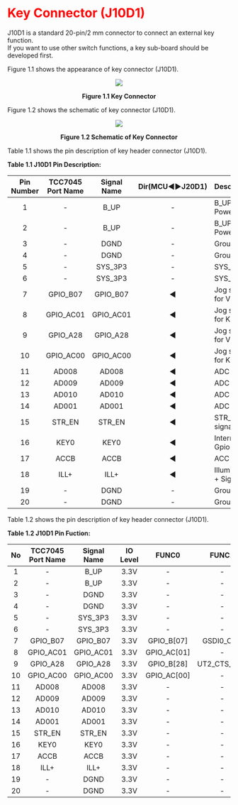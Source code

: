 <h1 style="color:red">
  Key Connector (J10D1)
</h1>


J10D1 is a standard 20-pin/2 mm connector to connect an external key function.  
If you want to use other switch functions, a key sub-board should be developed first.  

Figure 1.1 shows the appearance of key connector (J10D1).
<p align="center"><img src="https://github.com/Topst-Dev/Documentation/assets/161264431/217d800b-11e6-4dd2-a244-1e3c2cce6602"></p> 
<p align="center"><strong>Figure 1.1 Key Connector</strong></p>

Figure 1.2 shows the schematic of key connector (J10D1).
<p align="center"><img src="https://github.com/Topst-Dev/Documentation/assets/161264431/ab405c1f-f588-4a52-9a00-a6bfab0515dc"></p>  
<p align="center"><strong>Figure 1.2 Schematic of Key Connector</strong></p>


Table 1.1 shows the pin description of key header connector (J10D1).  

**Table 1.1 J10D1 Pin Description:**    

|  Pin Number | TCC7045 Port Name | Signal Name | Dir(MCU◀▶J20D1)| Description            |
|:-----------:|:-----------------:|:-----------:|:----------------:|------------------------|
| 1           |         -         | B_UP        |       -          | B_UP Power             |
| 2           |         -         | B_UP        |       -          | B_UP Power             |
| 3           |         -         | DGND        |       -          | Ground                 |
| 4           |         -         | DGND        |       -          | Ground                 |
| 5           |         -         | SYS_3P3     |       -          | SYS_3P3V               |
| 6           |         -         | SYS_3P3     |       -          | SYS_3P3V               |
| 7           | GPIO_B07          | GPIO_B07    |  ◀              | Jog signal for VOL_DN  |
| 8           | GPIO_AC01         | GPIO_AC01   |  ◀              | Jog signal for KEY_DN  |
| 9           | GPIO_A28          | GPIO_A28    |  ◀              | Jog signal for VOL_UP  |
| 10          | GPIO_AC00         | GPIO_AC00   |  ◀              | Jog signal for KEY_UP  |
| 11          | AD008             | AD008       |  ◀              | ADC Key                |
| 12          | AD009             | AD009       |  ◀              | ADC Key                |
| 13          | AD010             | AD010       |  ◀              | ADC Key                |
| 14          | AD001             | AD001       |  ◀              | ADC Key                |
| 15          | STR_EN            | STR_EN      |  ◀              | STR_EN signal          |
| 16          | KEY0              | KEY0        |  ◀              | Interrupt Gpio Key     |
| 17          | ACCB              | ACCB        |  ◀              | ACC Signal             |
| 18          | ILL+              | ILL+        |  ◀              | Illumination + Signal  |
| 19          |         -         | DGND        |       -          | Ground                 |
| 20          |         -         | DGND        |       -          | Ground                 |


Table 1.2 shows the pin description of key header connector (J10D1). 

**Table 1.2 J10D1 Pin Fuction:**  

|  No         | TCC7045 Port Name | Signal Name | IO Level | FUNC0        | FUNC1       | FUNC2       | FUNC3          | FUNC4(ANALOG) |
|:-----------:|:-----------------:|:-----------:|:--------:|:------------:|:-----------:|:-----------:|:--------------:|:-------------:|
| 1           |         -         | B_UP        | 3.3V     |      -       |      -      |      -      |        -       |       -       |
| 2           |         -         | B_UP        | 3.3V     |      -       |      -      |      -      |        -       |       -       |
| 3           |         -         | DGND        | 3.3V     |      -       |      -      |      -      |        -       |       -       |
| 4           |         -         | DGND        | 3.3V     |      -       |      -      |      -      |        -       |       -       |
| 5           |         -         | SYS_3P3     | 3.3V     |      -       |      -      |      -      |        -       |       -       |
| 6           |         -         | SYS_3P3     | 3.3V     |      -       |      -      |      -      |        -       |       -       |
| 7           | GPIO_B07          | GPIO_B07    | 3.3V     | GPIO_B[07]   | GSDI0_CH0   | PWM_OUT[01] | MFIO_1_CH1[03] |       -       | 
| 8           | GPIO_AC01         | GPIO_AC01   | 3.3V     | GPIO_AC[01]  |      -      | UT2_RXD_CH1 |        -       | AD1[01]       |
| 9           | GPIO_A28          | GPIO_A28    | 3.3V     |  GPIO_B[28]  | UT2_CTS_CH0 | PWM_OUT[08] |        -       |       -       | 
| 10          | GPIO_AC00         | GPIO_AC00   | 3.3V     | GPIO_AC[00]  |      -      | UT2_TXD_CH1 |        -       | AD1[00]       | 
| 11          | AD008             | AD008       | 3.3V     |      -       |      -      |      -      |        -       | AD0[08]       |
| 12          | AD009             | AD009       | 3.3V     |      -       |      -      |      -      |        -       | AD0[09]       |
| 13          | AD010             | AD010       | 3.3V     |      -       |      -      |      -      |        -       | AD0[10]       |
| 14          | AD001             | AD001       | 3.3V     |      -       |      -      |      -      |        -       | AD0[11]       |
| 15          | STR_EN            | STR_EN      | 3.3V     |      -       |      -      |      -      |        -       |       -       |
| 16          | KEY0              | KEY0        | 3.3V     |      -       |      -      |      -      |        -       |       -       |
| 17          | ACCB              | ACCB        | 3.3V     |      -       |      -      |      -      |        -       |       -       |
| 18          | ILL+              | ILL+        | 3.3V     |      -       |      -      |      -      |        -       |       -       |
| 19          |         -         | DGND        | 3.3V     |      -       |      -      |      -      |        -       |       -       |
| 20          |         -         | DGND        | 3.3V     |      -       |      -      |      -      |        -       |       -       |
